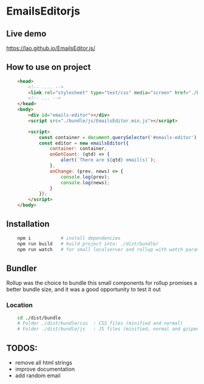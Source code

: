 # EmailsEditorjs

## Live demo
https://lao.github.io/EmailsEditor.js/

## How to use on project
```html
    <head>
        <!-- .... -->
        <link rel="stylesheet" type="text/css" media="screen" href="./bundle/css/bundle.css">
        <!-- ... -->
    </head>
    <body>
        <div id="emails-editor"></div>
        <script src="./bundle/js/EmailsEditor.min.js"></script>

        <script>
            const container = document.querySelector('#emails-editor');
            const editor = new emailsEditor({
                container: container, 
                onGetCount: (qtd) => {
                    alert(`There are ${qtd} email(s)`);
                },
                onChange: (prev, news) => {
                    console.log(prev);
                    console.log(news);
                }
            });
        </script>
    </body>
```

## Installation
```bash
    npm i           # install dependencies
    npm run build   # build project into: ./dist/bundle/
    npm run watch   # for small localserver and rollup with watch param
```

## Bundler
Rollup was the choice to bundle this small components for rollup promises a better bundle size, and it was a good opportunity to test it out

### Location
```bash
    cd ./dist/bundle
    # Folder ./dist/bundle/css  : CSS files (minified and normal)
    # Folder ./dist/bundle/js   : JS files (minified, normal and gziped)
```

## TODOS:
* remove all html strings
* improve documentation
* add random email